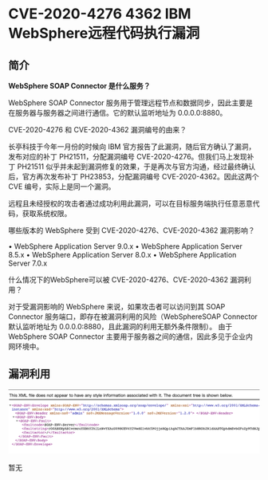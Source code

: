 # CVE-2020-4276 4362 IBM WebSphere远程代码执行漏洞



## 简介 

**WebSphere SOAP Connector 是什么服务？**

WebSphere SOAP Connector 服务用于管理远程节点和数据同步，因此主要是在服务器与服务器之间进行通信。它的默认监听地址为 0.0.0.0:8880。

 

CVE-2020-4276 和 CVE-2020-4362 漏洞编号的由来？

长亭科技于今年一月份的时候向 IBM 官方报告了此漏洞，随后官方确认了漏洞，发布对应的补丁 PH21511，分配漏洞编号 CVE-2020-4276。但我们马上发现补丁 PH21511 似乎并未起到漏洞修复的效果，于是再次与官方沟通，经过最终确认后，官方再次发布补丁 PH23853，分配漏洞编号 CVE-2020-4362。因此这两个 CVE 编号，实际上是同一个漏洞。

远程且未经授权的攻击者通过成功利用此漏洞，可以在目标服务端执行任意恶意代码，获取系统权限。

 

哪些版本的 WebSphere 受到 CVE-2020-4276、CVE-2020-4362 漏洞影响？

• WebSphere Application Server 9.0.x
• WebSphere Application Server 8.5.x
• WebSphere Application Server 8.0.x
• WebSphere Application Server 7.0.x

什么情况下的WebSphere可以被 CVE-2020-4276、CVE-2020-4362 漏洞利用？

对于受漏洞影响的 WebSphere 来说，如果攻击者可以访问到其 SOAP Connector 服务端口，即存在被漏洞利用的风险（WebSphereSOAP Connector 默认监听地址为 0.0.0.0:8880，且此漏洞的利用无额外条件限制）。
由于WebSphere SOAP Connector 主要用于服务器之间的通信，因此多见于企业内网环境中。

## 漏洞利用

![image-20201103164504313](resource/CVE-2020-4276%204362%20IBM%20WebSphere%E8%BF%9C%E7%A8%8B%E4%BB%A3%E7%A0%81%E6%89%A7%E8%A1%8C%E6%BC%8F%E6%B4%9E/media/image-20201103164504313.png)

暂无